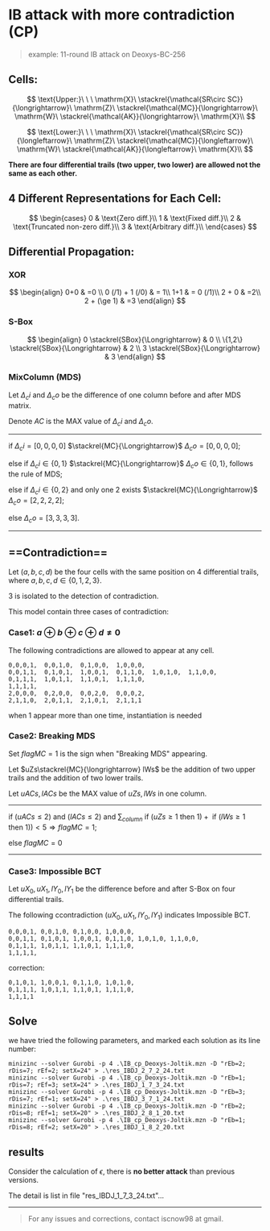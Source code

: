 # IB attack with more contradiction (CP)

> example: 11-round IB attack on Deoxys-BC-256

## Cells:

$$
\text{Upper:}\ \ \ 
\mathrm{X}\  \stackrel{\mathcal{SR\circ SC}}{\longrightarrow}\  \mathrm{Z}\  \stackrel{\mathcal{MC}}{\longrightarrow}\  \mathrm{W}\  \stackrel{\mathcal{AK}}{\longrightarrow}\  \mathrm{X}\\
$$

$$
\text{Lower:}\ \ \ 
\mathrm{X}\  \stackrel{\mathcal{SR\circ SC}}{\longleftarrow}\  \mathrm{Z}\  \stackrel{\mathcal{MC}}{\longleftarrow}\  \mathrm{W}\  \stackrel{\mathcal{AK}}{\longleftarrow}\  \mathrm{X}\\
$$

**There are four differential trails (two upper, two lower) are allowed not the same as each other.**

## 4 Different Representations for Each Cell:

$$
\begin{cases}
0 & \text{Zero diff.}\\
1 & \text{Fixed diff.}\\
2 & \text{Truncated non-zero diff.}\\
3 & \text{Arbitrary diff.}\\
\end{cases}
$$


## Differential Propagation:

### XOR

$$
\begin{align}
0+0 & =0 \\
0 (/1) + 1 (/0) & = 1\\
1+1 & =  0 (/1)\\
2 + 0 & =2\\
2 + (\ge 1) & =3
\end{align}
$$

### S-Box

$$
\begin{align}
0 \stackrel{SBox}{\Longrightarrow} & 0 \\
\{1,2\} \stackrel{SBox}{\Longrightarrow} & 2 \\
3 \stackrel{SBox}{\Longrightarrow} & 3
\end{align}
$$

### MixColumn (MDS)

Let $\Delta_ci$ and $\Delta_co$ be the difference of one column before and after MDS matrix.

Denote $AC$ is the MAX value of $\Delta_ci$ and $\Delta_co$.

---

if $\Delta_ci = [0,0,0,0]$ $\stackrel{MC}{\Longrightarrow}$ $\Delta_co = [0,0,0,0]$;

else if $\Delta_ci\in \{0,1\}$ $\stackrel{MC}{\Longrightarrow}$ $\Delta_co \in \{0,1\}$, follows the rule of MDS;

else if $\Delta_ci \in \{0,2\}$ and only one $2$ exists $\stackrel{MC}{\Longrightarrow}$ $\Delta_co=[2,2,2,2]$;

else $\Delta_co=[3,3,3,3]$.

---

## ==Contradiction==

Let $(a,b,c,d)$ be the four cells with the same position on 4 differential trails, where $a,b,c,d \in \{0,1,2,3\}$.

$3$ is isolated to the detection of contradiction.

This model contain three cases of contradiction:

### Case1: $a\oplus b\oplus c\oplus d\neq0$

The following contradictions are allowed to appear at any cell.

```
0,0,0,1,  0,0,1,0,  0,1,0,0,  1,0,0,0,
0,0,1,1,  0,1,0,1,  1,0,0,1,  0,1,1,0,  1,0,1,0,  1,1,0,0,
0,1,1,1,  1,0,1,1,  1,1,0,1,  1,1,1,0,
1,1,1,1,
2,0,0,0,  0,2,0,0,  0,0,2,0,  0,0,0,2,
2,1,1,0,  2,0,1,1,  2,1,0,1,  2,1,1,1
```

when $1$ appear more than one time, instantiation is needed

### Case2: Breaking MDS

Set $flagMC=1$ is the sign when "Breaking MDS" appearing.

Let $uZs\stackrel{MC}{\longrightarrow} lWs$ be the addition of two upper trails and the addition of two lower trails.

Let $uACs,lACs$ be the MAX value of $uZs, lWs$ in one column.

---

$\text{if } (uACs \le 2) \text{ and }(lACs \le 2) \text{ and } \sum_{column}{\text{ if }(uZs\ge1 \text{ then } 1) + \text{ if }(lWs\ge1 \text{ then } 1))<5} \Rightarrow flagMC=1$;

$\text{else } flagMC=0$

---

### Case3: Impossible BCT

Let $uX_0,uX_1,lY_0,lY_1$ be the difference before and after S-Box on four differential trails.

The following ccontradiction $(uX_0,uX_1,lY_0,lY_1)$  indicates Impossible BCT.

```
0,0,0,1, 0,0,1,0, 0,1,0,0, 1,0,0,0,
0,0,1,1, 0,1,0,1, 1,0,0,1, 0,1,1,0, 1,0,1,0, 1,1,0,0,
0,1,1,1, 1,0,1,1, 1,1,0,1, 1,1,1,0,
1,1,1,1,
```
correction:
```
0,1,0,1, 1,0,0,1, 0,1,1,0, 1,0,1,0,
0,1,1,1, 1,0,1,1, 1,1,0,1, 1,1,1,0,
1,1,1,1
```

## Solve

we have tried the following parameters, and marked each solution as its line number:

```
minizinc --solver Gurobi -p 4 .\IB_cp_Deoxys-Joltik.mzn -D "rEb=2; rDis=7; rEf=2; setX=24" > .\res_IBDJ_2_7_2_24.txt
minizinc --solver Gurobi -p 4 .\IB_cp_Deoxys-Joltik.mzn -D "rEb=1; rDis=7; rEf=3; setX=24" > .\res_IBDJ_1_7_3_24.txt
minizinc --solver Gurobi -p 4 .\IB_cp_Deoxys-Joltik.mzn -D "rEb=3; rDis=7; rEf=1; setX=24" > .\res_IBDJ_3_7_1_24.txt
minizinc --solver Gurobi -p 4 .\IB_cp_Deoxys-Joltik.mzn -D "rEb=2; rDis=8; rEf=1; setX=20" > .\res_IBDJ_2_8_1_20.txt
minizinc --solver Gurobi -p 4 .\IB_cp_Deoxys-Joltik.mzn -D "rEb=1; rDis=8; rEf=2; setX=20" > .\res_IBDJ_1_8_2_20.txt
```



## results

Consider the calculation of $\epsilon$, there is **no better attack** than previous versions.

The detail is list in file "res_IBDJ_1_7_3_24.txt"...

---

> For any issues and corrections, contact iscnow98 at gmail.
